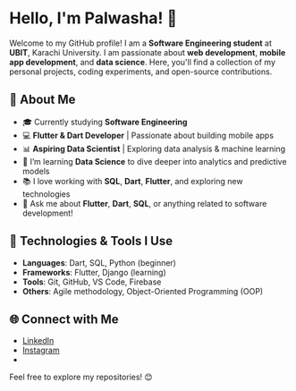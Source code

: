 

# Hello, I'm Palwasha! 👋

Welcome to my GitHub profile! I am a **Software Engineering student** at **UBIT**, Karachi University. I am passionate about **web development**, **mobile app development**, and **data science**. Here, you'll find a collection of my personal projects, coding experiments, and open-source contributions.

## 🚀 About Me

- 🎓 Currently studying **Software Engineering**  
- 💻 **Flutter & Dart Developer** | Passionate about building mobile apps  
- 📊 **Aspiring Data Scientist** | Exploring data analysis & machine learning  
- 🌱 I’m learning **Data Science** to dive deeper into analytics and predictive models  
- 📚 I love working with **SQL**, **Dart**, **Flutter**, and exploring new technologies  
- 💬 Ask me about **Flutter**, **Dart**, **SQL**, or anything related to software development!

## 🔧 Technologies & Tools I Use

- **Languages**: Dart, SQL, Python (beginner)
- **Frameworks**: Flutter, Django (learning)
- **Tools**: Git, GitHub, VS Code, Firebase
- **Others**: Agile methodology, Object-Oriented Programming (OOP)

## 🌐 Connect with Me

- [LinkedIn](https://www.linkedin.com/in/PalwashaNaeemKhan-linkedin)
- [Instagram](https://www.instagram.com/palwashayusufzi-instagram)
-  



Feel free to explore my repositories! 😊
